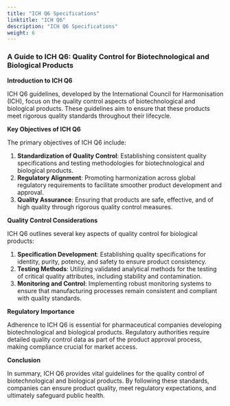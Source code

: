 ```yaml
---
title: "ICH Q6 Specifications"
linktitle: "ICH Q6"
description: "ICH Q6 Specifications"
weight: 6
---
```


### A Guide to ICH Q6: Quality Control for Biotechnological and Biological Products

**Introduction to ICH Q6**

ICH Q6 guidelines, developed by the International Council for Harmonisation (ICH), focus on the quality control aspects of biotechnological and biological products. These guidelines aim to ensure that these products meet rigorous quality standards throughout their lifecycle.

**Key Objectives of ICH Q6**

The primary objectives of ICH Q6 include:

1. **Standardization of Quality Control**: Establishing consistent quality specifications and testing methodologies for biotechnological and biological products.
2. **Regulatory Alignment**: Promoting harmonization across global regulatory requirements to facilitate smoother product development and approval.
3. **Quality Assurance**: Ensuring that products are safe, effective, and of high quality through rigorous quality control measures.

**Quality Control Considerations**

ICH Q6 outlines several key aspects of quality control for biological products:

1. **Specification Development**: Establishing quality specifications for identity, purity, potency, and safety to ensure product consistency.
2. **Testing Methods**: Utilizing validated analytical methods for the testing of critical quality attributes, including stability and contamination.
3. **Monitoring and Control**: Implementing robust monitoring systems to ensure that manufacturing processes remain consistent and compliant with quality standards.

**Regulatory Importance**

Adherence to ICH Q6 is essential for pharmaceutical companies developing biotechnological and biological products. Regulatory authorities require detailed quality control data as part of the product approval process, making compliance crucial for market access.

**Conclusion**

In summary, ICH Q6 provides vital guidelines for the quality control of biotechnological and biological products. By following these standards, companies can ensure product quality, meet regulatory expectations, and ultimately safeguard public health.
